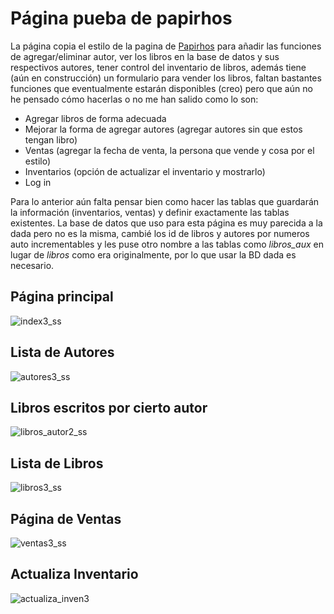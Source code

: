 # Página pueba de papirhos

La página copia el estilo de la pagina de [Papirhos](http://texedores.matem.unam.mx/publicaciones/index.html)
para añadir las funciones de agregar/eliminar autor, ver los libros en la base de datos y sus respectivos autores, 
tener control del inventario de libros, además tiene (aún en construcción) un formulario para vender los libros, 
faltan bastantes funciones que eventualmente estarán disponibles (creo) pero que aún no he pensado cómo hacerlas 
o no me han salido como lo son:
- Agregar libros de forma adecuada
- Mejorar la forma de agregar autores (agregar autores sin que estos tengan libro)
- Ventas (agregar la fecha de venta, la persona que vende y cosa por el estilo)
- Inventarios (opción de actualizar el inventario y mostrarlo)
- Log in 

Para lo anterior aún falta pensar bien como hacer las tablas que guardarán la información (inventarios, ventas)
y definir exactamente las tablas existentes.
La base de datos que uso para esta página es muy parecida a la dada pero no es la misma, cambié los id de libros y autores
por numeros auto incrementables y les puse otro nombre a las tablas como _libros_aux_ en lugar de _libros_ como era 
originalmente, por lo que usar la BD dada es necesario.

## Página principal
![index3_ss](https://user-images.githubusercontent.com/18238011/62037842-3142b700-b1ba-11e9-9391-348cc210a948.png)

## Lista de Autores
![autores3_ss](https://user-images.githubusercontent.com/18238011/62037872-3ef83c80-b1ba-11e9-9387-6d846879e36e.png)

## Libros escritos por cierto autor
![libros_autor2_ss](https://user-images.githubusercontent.com/18238011/61854627-1bfd1e00-ae84-11e9-8386-78ffe1d8855e.png)

## Lista de Libros
![libros3_ss](https://user-images.githubusercontent.com/18238011/62037895-4cadc200-b1ba-11e9-991c-3d5c5861484e.png)

## Página de Ventas
![ventas3_ss](https://user-images.githubusercontent.com/18238011/62037926-5afbde00-b1ba-11e9-86d6-ed29fec14116.png)

## Actualiza Inventario
![actualiza_inven3](https://user-images.githubusercontent.com/18238011/62037971-71a23500-b1ba-11e9-93a2-4308f85c620d.png)
